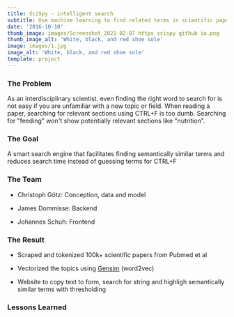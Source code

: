 ```yaml
---
title: SciSpy - intelligent search
subtitle: Use machine learning to find related terms in scientific papers
date: '2016-10-10'
thumb_image: images/Screenshot_2021-02-07 https scispy github io.png
thumb_image_alt: 'White, black, and red shoe sole'
image: images/1.jpg
image_alt: 'White, black, and red shoe sole'
template: project
---
```

### The Problem

As an interdisciplinary scientist. even finding the right word to search for is not easy if you are unfamiliar with a new topic or field. When reading a paper, searching for relevant sections using CTRL+F is too dumb. Searching for "feeding" won't show potentially relevant sections like "nutrition".

### The Goal

A smart search engine that facilitates finding semantically similar terms and reduces search time instead of guessing terms for CTRL+F

### The Team

*   Christoph Götz: Conception, data and model

*   James Dommisse: Backend

*   Johannes Schuh: Frontend

### The Result

*   Scraped and tokenized 100k+ scientific papers from Pubmed et al

*   Vectorized the topics using [Gensim](https://radimrehurek.com/gensim/) (word2vec)

*   Website to copy text to form, search for string and highligh semantically similar terms with thresholding

### Lessons Learned

###

####
